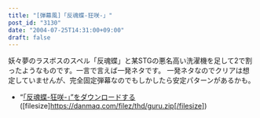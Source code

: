 ```yaml
---
title: "[弾幕風]「反魂蝶-狂咲-」"
post_id: "3130"
date: "2004-07-25T14:31:00+09:00"
draft: false
---
```



妖々夢のラスボスのスペル「反魂蝶」と某STGの悪名高い洗濯機を足して2で割ったようなものです。一言で言えば一発ネタです。 一発ネタなのでクリアは想定していませんが、完全固定弾幕なのでもしかしたら安定パターンがあるかも。

  * “[「反魂蝶-狂咲-」”をダウンロードする](/filez/thd/guru.zip)([filesize]https://danmaq.com/filez/thd/guru.zip[/filesize])

